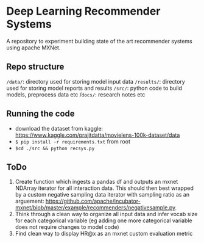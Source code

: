 # Deep Learning Recommender Systems

A repository to experiment building state of the art recommender systems using apache MXNet.

## Repo structure

`/data/`: directory used for storing model input data
`/results/`: directory used for storing model reports and results
`/src/`: python code to build models, preprocess data etc
/`docs/`: research notes etc

## Running the code

- download the dataset from kaggle: https://www.kaggle.com/prajitdatta/movielens-100k-dataset/data
- `$ pip install -r requirements.txt` from root
- `$cd ./src && python recsys.py`

## ToDo
    
1. Create function which ingests a pandas df and outputs an mxnet NDArray iterator for all interaction data.  This should then best wrapped by a custom negative sampling data iterator with sampling ratio as an arguement: https://github.com/apache/incubator-mxnet/blob/master/example/recommenders/negativesample.py.
2. Think through a clean way to organize all input data and infer vocab size for each categorical variable (eg adding one more categorical variable does not require changes to model code)
3. Find clean way to display HR@x as an mxnet custom evaluation metric
